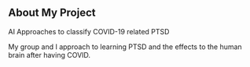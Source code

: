 ## About My Project
AI Approaches to classify COVID-19 related PTSD

My group and I approach to learning PTSD and the effects to the human brain after having COVID.

